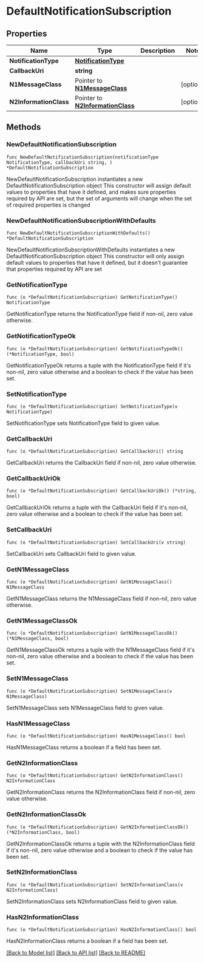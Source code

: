 # DefaultNotificationSubscription

## Properties

Name | Type | Description | Notes
------------ | ------------- | ------------- | -------------
**NotificationType** | [**NotificationType**](NotificationType.md) |  | 
**CallbackUri** | **string** |  | 
**N1MessageClass** | Pointer to [**N1MessageClass**](N1MessageClass.md) |  | [optional] 
**N2InformationClass** | Pointer to [**N2InformationClass**](N2InformationClass.md) |  | [optional] 

## Methods

### NewDefaultNotificationSubscription

`func NewDefaultNotificationSubscription(notificationType NotificationType, callbackUri string, ) *DefaultNotificationSubscription`

NewDefaultNotificationSubscription instantiates a new DefaultNotificationSubscription object
This constructor will assign default values to properties that have it defined,
and makes sure properties required by API are set, but the set of arguments
will change when the set of required properties is changed

### NewDefaultNotificationSubscriptionWithDefaults

`func NewDefaultNotificationSubscriptionWithDefaults() *DefaultNotificationSubscription`

NewDefaultNotificationSubscriptionWithDefaults instantiates a new DefaultNotificationSubscription object
This constructor will only assign default values to properties that have it defined,
but it doesn't guarantee that properties required by API are set

### GetNotificationType

`func (o *DefaultNotificationSubscription) GetNotificationType() NotificationType`

GetNotificationType returns the NotificationType field if non-nil, zero value otherwise.

### GetNotificationTypeOk

`func (o *DefaultNotificationSubscription) GetNotificationTypeOk() (*NotificationType, bool)`

GetNotificationTypeOk returns a tuple with the NotificationType field if it's non-nil, zero value otherwise
and a boolean to check if the value has been set.

### SetNotificationType

`func (o *DefaultNotificationSubscription) SetNotificationType(v NotificationType)`

SetNotificationType sets NotificationType field to given value.


### GetCallbackUri

`func (o *DefaultNotificationSubscription) GetCallbackUri() string`

GetCallbackUri returns the CallbackUri field if non-nil, zero value otherwise.

### GetCallbackUriOk

`func (o *DefaultNotificationSubscription) GetCallbackUriOk() (*string, bool)`

GetCallbackUriOk returns a tuple with the CallbackUri field if it's non-nil, zero value otherwise
and a boolean to check if the value has been set.

### SetCallbackUri

`func (o *DefaultNotificationSubscription) SetCallbackUri(v string)`

SetCallbackUri sets CallbackUri field to given value.


### GetN1MessageClass

`func (o *DefaultNotificationSubscription) GetN1MessageClass() N1MessageClass`

GetN1MessageClass returns the N1MessageClass field if non-nil, zero value otherwise.

### GetN1MessageClassOk

`func (o *DefaultNotificationSubscription) GetN1MessageClassOk() (*N1MessageClass, bool)`

GetN1MessageClassOk returns a tuple with the N1MessageClass field if it's non-nil, zero value otherwise
and a boolean to check if the value has been set.

### SetN1MessageClass

`func (o *DefaultNotificationSubscription) SetN1MessageClass(v N1MessageClass)`

SetN1MessageClass sets N1MessageClass field to given value.

### HasN1MessageClass

`func (o *DefaultNotificationSubscription) HasN1MessageClass() bool`

HasN1MessageClass returns a boolean if a field has been set.

### GetN2InformationClass

`func (o *DefaultNotificationSubscription) GetN2InformationClass() N2InformationClass`

GetN2InformationClass returns the N2InformationClass field if non-nil, zero value otherwise.

### GetN2InformationClassOk

`func (o *DefaultNotificationSubscription) GetN2InformationClassOk() (*N2InformationClass, bool)`

GetN2InformationClassOk returns a tuple with the N2InformationClass field if it's non-nil, zero value otherwise
and a boolean to check if the value has been set.

### SetN2InformationClass

`func (o *DefaultNotificationSubscription) SetN2InformationClass(v N2InformationClass)`

SetN2InformationClass sets N2InformationClass field to given value.

### HasN2InformationClass

`func (o *DefaultNotificationSubscription) HasN2InformationClass() bool`

HasN2InformationClass returns a boolean if a field has been set.


[[Back to Model list]](../README.md#documentation-for-models) [[Back to API list]](../README.md#documentation-for-api-endpoints) [[Back to README]](../README.md)


